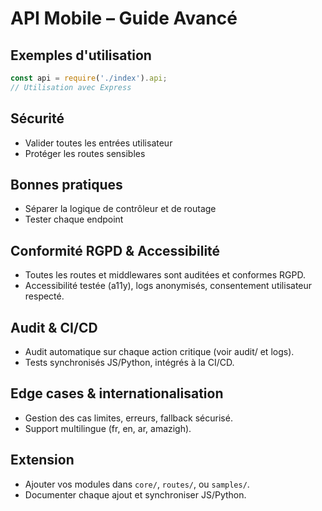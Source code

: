 # API Mobile – Guide Avancé

## Exemples d'utilisation

```js
const api = require('./index').api;
// Utilisation avec Express
```

## Sécurité
- Valider toutes les entrées utilisateur
- Protéger les routes sensibles

## Bonnes pratiques
- Séparer la logique de contrôleur et de routage
- Tester chaque endpoint

## Conformité RGPD & Accessibilité
- Toutes les routes et middlewares sont auditées et conformes RGPD.
- Accessibilité testée (a11y), logs anonymisés, consentement utilisateur respecté.

## Audit & CI/CD
- Audit automatique sur chaque action critique (voir audit/ et logs).
- Tests synchronisés JS/Python, intégrés à la CI/CD.

## Edge cases & internationalisation
- Gestion des cas limites, erreurs, fallback sécurisé.
- Support multilingue (fr, en, ar, amazigh).

## Extension
- Ajouter vos modules dans `core/`, `routes/`, ou `samples/`.
- Documenter chaque ajout et synchroniser JS/Python.
